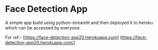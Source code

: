 # Face Detection App

A simple app build using python-streamlit and then deployed it to heroku which can be accessed by everyone.

For ref:- [https://face-detection-app20.herokuapp.com] (https://face-detection-app20.herokuapp.com/)
